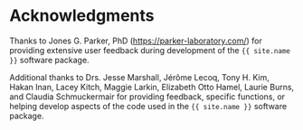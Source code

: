 # Acknowledgments

Thanks to Jones G. Parker, PhD (<https://parker-laboratory.com/>) for providing extensive user feedback during development of the `{{ site.name }}` software package.

Additional thanks to Drs. Jesse Marshall, Jérôme Lecoq, Tony H. Kim, Hakan Inan, Lacey Kitch, Maggie Larkin, Elizabeth Otto Hamel, Laurie Burns, and Claudia Schmuckermair for providing feedback, specific functions, or helping develop aspects of the code used in the `{{ site.name }}` software package.